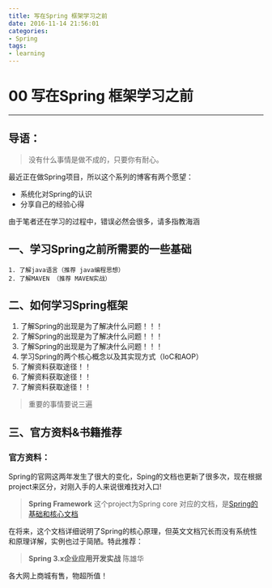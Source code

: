 ```yaml
---
title: 写在Spring 框架学习之前
date: 2016-11-14 21:56:01
categories: 
- Spring
tags:
- learning
---
```

# 00 写在Spring 框架学习之前
***
## 导语：
> 没有什么事情是做不成的，只要你有耐心。

最近正在做Spring项目，所以这个系列的博客有两个愿望：

* 系统化对Spring的认识
* 分享自己的经验心得

由于笔者还在学习的过程中，错误必然会很多，请多指教海涵

## 一、学习Spring之前所需要的一些基础
	1. 了解java语言（推荐 java编程思想）
	2. 了解MAVEN （推荐 MAVEN实战）

## 二、如何学习Spring框架

1. 了解Spring的出现是为了解决什么问题！！！
2. 了解Spring的出现是为了解决什么问题！！！
3. 了解Spring的出现是为了解决什么问题！！！
4. 学习Spring的两个核心概念以及其实现方式（IoC和AOP）
5. 了解资料获取途径！！
6. 了解资料获取途径！！
7. 了解资料获取途径！！

> 重要的事情要说三遍

## 三、官方资料&书籍推荐
### 官方资料：
Spring的官网这两年发生了很大的变化，Sping的文档也更新了很多次，现在根据project来区分，对刚入手的人来说很难找对入口!

> **Spring Framework** 这个project为Spring core 对应的文档，是[Spring的基础和核心文档](http://docs.spring.io/spring/docs/current/spring-framework-reference/htmlsingle/)

在将来，这个文档详细说明了Spring的核心原理，但英文文档冗长而没有系统性和原理详解，实例也过于简陋。特此推荐：

> **Spring 3.x企业应用开发实战** 
> 陈雄华

各大网上商城有售，物超所值！